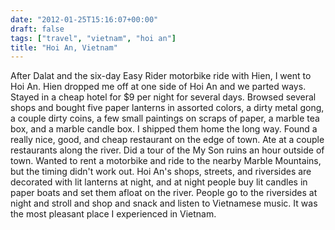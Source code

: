 ```yaml
---
date: "2012-01-25T15:16:07+00:00"
draft: false
tags: ["travel", "vietnam", "hoi an"]
title: "Hoi An, Vietnam"
---
```

After Dalat and the six-day Easy Rider motorbike ride with Hien, I went to Hoi An. Hien dropped me off at one side of Hoi An and we parted ways. Stayed in a cheap hotel for $9 per night for several days. Browsed several shops and bought five paper lanterns in assorted colors, a dirty metal gong, a couple dirty coins, a few small paintings on scraps of paper, a marble tea box, and a marble candle box. I shipped them home the long way. Found a really nice, good, and cheap restaurant on the edge of town. Ate at a couple restaurants along the river. Did a tour of the My Son ruins an hour outside of town. Wanted to rent a motorbike and ride to the nearby Marble Mountains, but the timing didn't work out. Hoi An's shops, streets, and riversides are decorated with lit lanterns at night, and at night people buy lit candles in paper boats and set them afloat on the river. People go to the riversides at night and stroll and shop and snack and listen to Vietnamese music. It was the most pleasant place I experienced in Vietnam.


